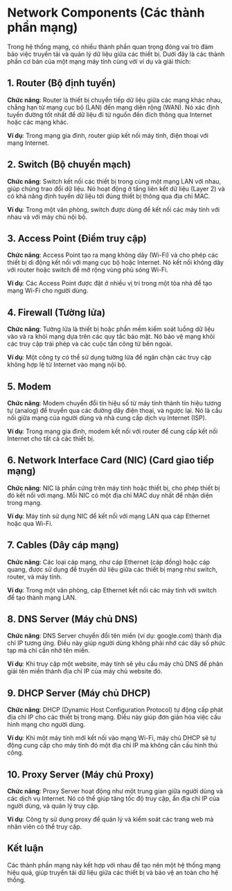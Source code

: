 ﻿# Network Components (Các thành phần mạng)

Trong hệ thống mạng, có nhiều thành phần quan trọng đóng vai trò đảm bảo việc truyền tải và quản lý dữ liệu giữa các thiết bị. Dưới đây là các thành phần cơ bản của một mạng máy tính cùng với ví dụ và giải thích:

## 1. Router (Bộ định tuyến)

**Chức năng**: Router là thiết bị chuyển tiếp dữ liệu giữa các mạng khác nhau, chẳng hạn từ mạng cục bộ (LAN) đến mạng diện rộng (WAN). Nó xác định tuyến đường tốt nhất để dữ liệu đi từ nguồn đến đích thông qua Internet hoặc các mạng khác.

**Ví dụ**: Trong mạng gia đình, router giúp kết nối máy tính, điện thoại với mạng Internet.

## 2. Switch (Bộ chuyển mạch)

**Chức năng**: Switch kết nối các thiết bị trong cùng một mạng LAN với nhau, giúp chúng trao đổi dữ liệu. Nó hoạt động ở tầng liên kết dữ liệu (Layer 2) và có khả năng định tuyến dữ liệu tới đúng thiết bị thông qua địa chỉ MAC.

**Ví dụ**: Trong một văn phòng, switch được dùng để kết nối các máy tính với nhau và với máy chủ nội bộ.

## 3. Access Point (Điểm truy cập)

**Chức năng**: Access Point tạo ra mạng không dây (Wi-Fi) và cho phép các thiết bị di động kết nối với mạng cục bộ hoặc Internet. Nó kết nối không dây với router hoặc switch để mở rộng vùng phủ sóng Wi-Fi.

**Ví dụ**: Các Access Point được đặt ở nhiều vị trí trong một tòa nhà để tạo mạng Wi-Fi cho người dùng.

## 4. Firewall (Tường lửa)

**Chức năng**: Tường lửa là thiết bị hoặc phần mềm kiểm soát luồng dữ liệu vào và ra khỏi mạng dựa trên các quy tắc bảo mật. Nó bảo vệ mạng khỏi các truy cập trái phép và các cuộc tấn công từ bên ngoài.

**Ví dụ**: Một công ty có thể sử dụng tường lửa để ngăn chặn các truy cập không hợp lệ từ Internet vào mạng nội bộ.

## 5. Modem

**Chức năng**: Modem chuyển đổi tín hiệu số từ máy tính thành tín hiệu tương tự (analog) để truyền qua các đường dây điện thoại, và ngược lại. Nó là cầu nối giữa mạng của người dùng và nhà cung cấp dịch vụ Internet (ISP).

**Ví dụ**: Trong mạng gia đình, modem kết nối với router để cung cấp kết nối Internet cho tất cả các thiết bị.

## 6. Network Interface Card (NIC) (Card giao tiếp mạng)

**Chức năng**: NIC là phần cứng trên máy tính hoặc thiết bị, cho phép thiết bị đó kết nối với mạng. Mỗi NIC có một địa chỉ MAC duy nhất để nhận diện trong mạng.

**Ví dụ**: Máy tính sử dụng NIC để kết nối với mạng LAN qua cáp Ethernet hoặc qua Wi-Fi.

## 7. Cables (Dây cáp mạng)

**Chức năng**: Các loại cáp mạng, như cáp Ethernet (cáp đồng) hoặc cáp quang, được sử dụng để truyền dữ liệu giữa các thiết bị mạng như switch, router, và máy tính.

**Ví dụ**: Trong một văn phòng, cáp Ethernet kết nối các máy tính với switch để tạo thành mạng LAN.

## 8. DNS Server (Máy chủ DNS)

**Chức năng**: DNS Server chuyển đổi tên miền (ví dụ: google.com) thành địa chỉ IP tương ứng. Điều này giúp người dùng không phải nhớ các dãy số phức tạp mà chỉ cần nhớ tên miền.

**Ví dụ**: Khi truy cập một website, máy tính sẽ yêu cầu máy chủ DNS để phân giải tên miền thành địa chỉ IP của máy chủ website đó.

## 9. DHCP Server (Máy chủ DHCP)

**Chức năng**: DHCP (Dynamic Host Configuration Protocol) tự động cấp phát địa chỉ IP cho các thiết bị trong mạng. Điều này giúp đơn giản hóa việc cấu hình mạng cho người dùng.

**Ví dụ**: Khi một máy tính mới kết nối vào mạng Wi-Fi, máy chủ DHCP sẽ tự động cung cấp cho máy tính đó một địa chỉ IP mà không cần cấu hình thủ công.

## 10. Proxy Server (Máy chủ Proxy)

**Chức năng**: Proxy Server hoạt động như một trung gian giữa người dùng và các dịch vụ Internet. Nó có thể giúp tăng tốc độ truy cập, ẩn địa chỉ IP của người dùng, và quản lý truy cập.

**Ví dụ**: Công ty sử dụng proxy để quản lý và kiểm soát các trang web mà nhân viên có thể truy cập.

## Kết luận

Các thành phần mạng này kết hợp với nhau để tạo nên một hệ thống mạng hiệu quả, giúp truyền tải dữ liệu giữa các thiết bị và bảo vệ an toàn cho hệ thống.
